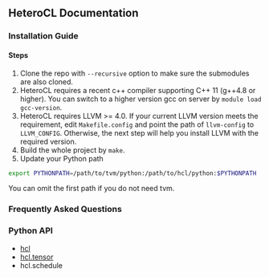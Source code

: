 ## HeteroCL Documentation


### Installation Guide

#### Steps
1. Clone the repo with `--recursive` option to make sure the submodules are also cloned.
2. HeteroCL requires a recent c++ compiler supporting C++ 11 (g++4.8 or higher). You can switch to a higher version gcc on server by `module load gcc-version`.
3. HeteroCL requires LLVM >= 4.0. If your current LLVM version meets the requirement, edit `Makefile.config` and point the path of `llvm-config` to `LLVM_CONFIG`. Otherwise, the next step will help you install LLVM with the required version.
4. Build the whole project by `make`.
5. Update your Python path
```bash
export PYTHONPATH=/path/to/tvm/python:/path/to/hcl/python:$PYTHONPATH
```
You can omit the first path if you do not need tvm.

### Frequently Asked Questions
### Python API
* [hcl](api.md)
* [hcl.tensor](tensor.md)
* hcl.schedule
